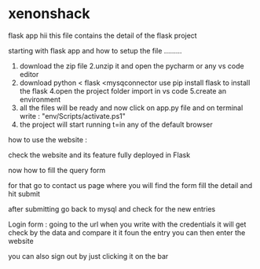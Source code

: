 # xenonshack
flask app
hii this file contains the detail of the flask project


starting with flask app and how to setup the file .........

1. download the zip file 
2.unzip it and open the pycharm or any vs code editor 
3. download python < flask <mysqconnector 
use pip install flask to install the flask 
4.open the project folder import in vs code
5.create an environment 
5. all the files will be ready and now click on app.py file and on terminal write : "env/Scripts/activate.ps1"
6. the project will start running t=in any of the default browser



how to use the website :

check the website and its feature fully deployed in Flask 

now how to fill the query form 

for that go to contact us page 
where you will find the form 
fill the detail and hit submit 


after submitting go back to mysql and check for the new entries 


Login form :
going to the url
when you write with the credentials 
it will get check by the data and compare it it foun the entry you can then enter the website 


you can also sign out by just clicking it on the bar 



